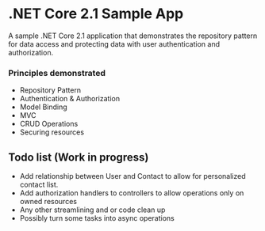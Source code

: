 # .NET Core 2.1 Sample App
A sample .NET Core 2.1 application that demonstrates the repository pattern for data access and protecting data with user authentication and authorization.
### Principles demonstrated
- Repository Pattern
- Authentication & Authorization
- Model Binding
- MVC
- CRUD Operations
- Securing resources

## Todo list (Work in progress)
- Add relationship between User and Contact to allow for personalized contact list.
- Add authorization handlers to controllers to allow operations only on owned resources
- Any other streamlining and or code clean up
- Possibly turn some tasks into async operations
